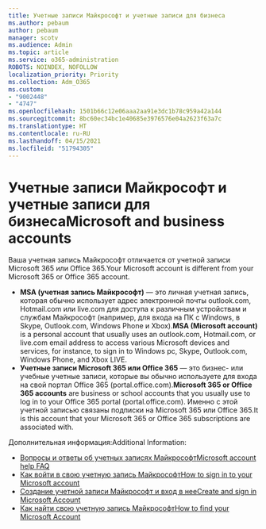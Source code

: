 ```yaml
---
title: Учетные записи Майкрософт и учетные записи для бизнеса
ms.author: pebaum
author: pebaum
manager: scotv
ms.audience: Admin
ms.topic: article
ms.service: o365-administration
ROBOTS: NOINDEX, NOFOLLOW
localization_priority: Priority
ms.collection: Adm_O365
ms.custom:
- "9002448"
- "4747"
ms.openlocfilehash: 1501b66c12e06aaa2aa91e3dc1b78c959a42a144
ms.sourcegitcommit: 8bc60ec34bc1e40685e3976576e04a2623f63a7c
ms.translationtype: HT
ms.contentlocale: ru-RU
ms.lasthandoff: 04/15/2021
ms.locfileid: "51794305"
---
```

# <a name="microsoft-and-business-accounts"></a><span data-ttu-id="c9d39-102">Учетные записи Майкрософт и учетные записи для бизнеса</span><span class="sxs-lookup"><span data-stu-id="c9d39-102">Microsoft and business accounts</span></span>

<span data-ttu-id="c9d39-103">Ваша учетная запись Майкрософт отличается от учетной записи Microsoft 365 или Office 365.</span><span class="sxs-lookup"><span data-stu-id="c9d39-103">Your Microsoft account is different from your Microsoft 365 or Office 365 account.</span></span>

- <span data-ttu-id="c9d39-104">**MSA (учетная запись Майкрософт)** — это личная учетная запись, которая обычно использует адрес электронной почты outlook.com, Hotmail.com или live.com для доступа к различным устройствам и службам Майкрософт (например, для входа на ПК с Windows, в Skype, Outlook.com, Windows Phone и Xbox).</span><span class="sxs-lookup"><span data-stu-id="c9d39-104">**MSA (Microsoft account)** is a personal account that usually uses an outlook.com, Hotmail.com, or live.com email address to access various Microsoft devices and services, for instance, to sign in to Windows pc, Skype, Outlook.com, Windows Phone, and Xbox LIVE.</span></span>
- <span data-ttu-id="c9d39-105">**Учетные записи Microsoft 365 или Office 365** — это бизнес- или учебные учетные записи, которые вы обычно используете для входа на свой портал Office 365 (portal.office.com).</span><span class="sxs-lookup"><span data-stu-id="c9d39-105">**Microsoft 365 or Office 365 accounts** are business or school accounts that you usually use to log in to your Office 365 portal (portal.office.com).</span></span> <span data-ttu-id="c9d39-106">Именно с этой учетной записью связаны подписки на Microsoft 365 или Office 365.</span><span class="sxs-lookup"><span data-stu-id="c9d39-106">It is this account that your Microsoft 365 or Office 365 subscriptions are associated with.</span></span>

<span data-ttu-id="c9d39-107">Дополнительная информация:</span><span class="sxs-lookup"><span data-stu-id="c9d39-107">Additional Information:</span></span>

- [<span data-ttu-id="c9d39-108">Вопросы и ответы об учетных записях Майкрософт</span><span class="sxs-lookup"><span data-stu-id="c9d39-108">Microsoft account help FAQ</span></span>](https://support.microsoft.com/hub/4294457/microsoft-account-help) 
- [<span data-ttu-id="c9d39-109">Как войти в свою учетную запись Майкрософт</span><span class="sxs-lookup"><span data-stu-id="c9d39-109">How to sign in to your Microsoft account</span></span>](https://support.microsoft.com/help/4028195/microsoft-account-how-to-sign-in)
- [<span data-ttu-id="c9d39-110">Создание учетной записи Майкрософт и вход в нее</span><span class="sxs-lookup"><span data-stu-id="c9d39-110">Create and sign in Microsoft Account</span></span>](https://account.microsoft.com/account)
- [<span data-ttu-id="c9d39-111">Как найти свою учетную запись Майкрософт</span><span class="sxs-lookup"><span data-stu-id="c9d39-111">How to find your Microsoft Account</span></span>](https://support.microsoft.com/help/13811/microsoft-account-how-to-find)
